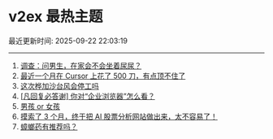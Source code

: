 # v2ex 最热主题

最近更新时间: 2025-09-22 22:03:19

--- 
1. [调查：问男生，在家会不会坐着尿尿？](https://www.v2ex.com/t/1160930) 
2. [最近一个月在 Cursor 上花了 500 刀，有点顶不住了](https://www.v2ex.com/t/1160920) 
3. [这次桦加沙台风会停工吗](https://www.v2ex.com/t/1160932) 
4. [[凡回复必答谢] 你对“企业浏览器”怎么看？](https://www.v2ex.com/t/1160988) 
5. [男孩 or 女孩](https://www.v2ex.com/t/1161024) 
6. [摸索了 3 个月，终于把 AI 股票分析网站做出来，太不容易了！](https://www.v2ex.com/t/1160913) 
7. [蟑螂药有推荐吗？](https://www.v2ex.com/t/1160923) 
